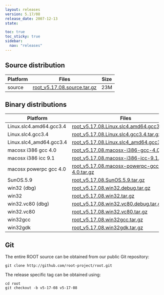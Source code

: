 ```yaml
---
layout: releases
version: 5.17/08
release_date: 2007-12-13
state:

toc: true
toc_sticky: true
sidebar:
  nav: "releases"
---
```



## Source distribution

| Platform       | Files | Size |
|-----------|-------|-----|
| source | [root_v5.17.08.source.tar.gz](https://root.cern/download/root_v5.17.08.source.tar.gz) |  23M |


## Binary distributions

| Platform       | Files | Size |
|-----------|-------|-----|
| Linux.slc4.amd64.gcc3.4 | [root_v5.17.08.Linux.slc4.amd64.gcc3.4.tar.gz](https://root.cern/download/root_v5.17.08.Linux.slc4.amd64.gcc3.4.tar.gz) |  44M |
| Linux.slc4.gcc3.4 | [root_v5.17.08.Linux.slc4.gcc3.4.tar.gz](https://root.cern/download/root_v5.17.08.Linux.slc4.gcc3.4.tar.gz) |  41M |
| Linux.slc4_amd64.gcc3.4 | [root_v5.17.08.Linux.slc4_amd64.gcc3.4.tar.gz](https://root.cern/download/root_v5.17.08.Linux.slc4_amd64.gcc3.4.tar.gz) |  43M |
| macosx i386 gcc 4.0 | [root_v5.17.08.macosx-i386-gcc-4.0.tar.gz](https://root.cern/download/root_v5.17.08.macosx-i386-gcc-4.0.tar.gz) |  42M |
| macosx i386 icc 9.1 | [root_v5.17.08.macosx-i386-icc-9.1.tar.gz](https://root.cern/download/root_v5.17.08.macosx-i386-icc-9.1.tar.gz) |  80M |
| macosx powerpc gcc 4.0 | [root_v5.17.08.macosx-powerpc-gcc-4.0.tar.gz](https://root.cern/download/root_v5.17.08.macosx-powerpc-gcc-4.0.tar.gz) |  43M |
| SunOS.5.9 | [root_v5.17.08.SunOS.5.9.tar.gz](https://root.cern/download/root_v5.17.08.SunOS.5.9.tar.gz) |  45M |
| win32 (dbg) | [root_v5.17.08.win32.debug.tar.gz](https://root.cern/download/root_v5.17.08.win32.debug.tar.gz) |  79M |
| win32 | [root_v5.17.08.win32.tar.gz](https://root.cern/download/root_v5.17.08.win32.tar.gz) |  41M |
| win32.vc80 (dbg) | [root_v5.17.08.win32.vc80.debug.tar.gz](https://root.cern/download/root_v5.17.08.win32.vc80.debug.tar.gz) |  97M |
| win32.vc80 | [root_v5.17.08.win32.vc80.tar.gz](https://root.cern/download/root_v5.17.08.win32.vc80.tar.gz) |  42M |
| win32gcc | [root_v5.17.08.win32gcc.tar.gz](https://root.cern/download/root_v5.17.08.win32gcc.tar.gz) |  45M |
| win32gdk | [root_v5.17.08.win32gdk.tar.gz](https://root.cern/download/root_v5.17.08.win32gdk.tar.gz) |  41M |



## Git
The entire ROOT source can be obtained from our public Git repository:

~~~
git clone http://github.com/root-project/root.git
~~~
The release specific tag can be obtained using:
~~~
cd root
git checkout -b v5-17-08 v5-17-08
~~~

